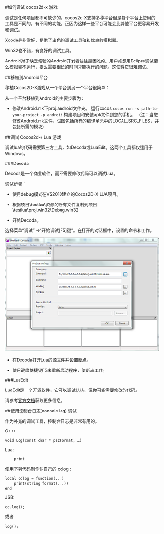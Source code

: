 #如何调试 cocos2d-x 游戏

调试是任何项目都不可缺少的。cocos2d-X支持多种平台但是每个平台上使用的工具是不同的，有不同的功能。正因为这样一些平台可能会比其他平台更容易开发和调试。 

Xcode是非常好，提供了出色的调试工具和和优良的模拟器。 

Win32也不错，有良好的调试工具。 

Android对于缺乏经验的Android开发者往往是困难的。用户抱怨用Eclipse调试要么模拟器不运行，要么需要很长的时间才能执行的问题。这使得它很难调试。

##移植到Android平台

移植Cocos2D-X游戏从一个平台到另一个平台很简单： 

从一个平台移植到Android的主要步骤为： 

- 修改Android.mk下proj.android文件夹。 
运行cocos `cocos run -s path-to-your-project -p android` 构建项目和安装apk文件到您的手机。 
（注：当您修改Android.mk文件，试图包括所有的编译单元中的LOCAL_SRC_FILES，并包括所需的模块）



##调试 Cocos2d-x Lua 游戏

调试lua的代码需要第三方工具，如Decoda或LuaEdit。这两个工具都仅适用于Windows。

###Decoda

Decoda是一个商业软件，而不需要修改代码可以调试Lua。 

调试步骤： 

- 使用debug模式在VS2010建立的Cocos2D-X LUA项目。 

- 根据项目\testlua\资源的所有文件复制到项目\testlua\proj.win32\Debug.win32 

- 开始Decoda。 

选择菜单“调试” ->“开始调试[F5]键”。在打开的对话框中，设置的命令和工作。

![img](res/luedit.png)

- 在Decoda打开Lua的源文件并设置断点。 

- 使用键盘快捷键F5来重新启动程序，使断点工作。

###LuaEdit

LuaEdit是一个开源软件，它可以调试LUA，但你可能需要修改的代码。 

请参考[官方文档](http://luaedit.sourceforge.net/support.html#faq-002)获取更多信息。


##使用控制台日志(console log) 调试

作为补充的调试工具，控制台日志是非常有用的。

C++:

```
void Log(const char * pszFormat, …)
```

Lua:

```
    print
```

使用下列代码制作你自己的 cclog :

    local cclog = function(...)
        print(string.format(...))
    end
JSB:

    cc.log();
或者

    log();